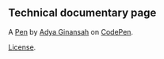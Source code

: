 Technical documentary page
--------------------------


A [Pen](https://codepen.io/GiAdya/pen/KKgjjLz) by [Adya Ginansah](https://codepen.io/GiAdya) on [CodePen](https://codepen.io).

[License](https://codepen.io/GiAdya/pen/KKgjjLz/license).
